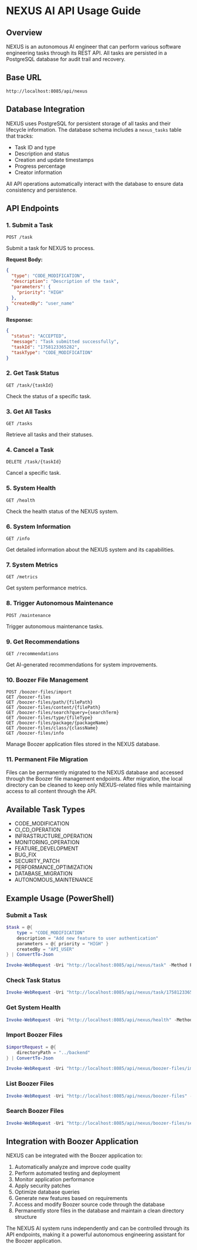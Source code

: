 # NEXUS AI API Usage Guide

## Overview
NEXUS is an autonomous AI engineer that can perform various software engineering tasks through its REST API. All tasks are persisted in a PostgreSQL database for audit trail and recovery.

## Base URL
```
http://localhost:8085/api/nexus
```

## Database Integration
NEXUS uses PostgreSQL for persistent storage of all tasks and their lifecycle information. The database schema includes a `nexus_tasks` table that tracks:
- Task ID and type
- Description and status
- Creation and update timestamps
- Progress percentage
- Creator information

All API operations automatically interact with the database to ensure data consistency and persistence.

## API Endpoints

### 1. Submit a Task
```
POST /task
```

Submit a task for NEXUS to process.

**Request Body:**
```json
{
  "type": "CODE_MODIFICATION",
  "description": "Description of the task",
  "parameters": {
    "priority": "HIGH"
  },
  "createdBy": "user_name"
}
```

**Response:**
```json
{
  "status": "ACCEPTED",
  "message": "Task submitted successfully",
  "taskId": "1758123365282",
  "taskType": "CODE_MODIFICATION"
}
```

### 2. Get Task Status
```
GET /task/{taskId}
```

Check the status of a specific task.

### 3. Get All Tasks
```
GET /tasks
```

Retrieve all tasks and their statuses.

### 4. Cancel a Task
```
DELETE /task/{taskId}
```

Cancel a specific task.

### 5. System Health
```
GET /health
```

Check the health status of the NEXUS system.

### 6. System Information
```
GET /info
```

Get detailed information about the NEXUS system and its capabilities.

### 7. System Metrics
```
GET /metrics
```

Get system performance metrics.

### 8. Trigger Autonomous Maintenance
```
POST /maintenance
```

Trigger autonomous maintenance tasks.

### 9. Get Recommendations
```
GET /recommendations
```

Get AI-generated recommendations for system improvements.

### 10. Boozer File Management
```
POST /boozer-files/import
GET /boozer-files
GET /boozer-files/path/{filePath}
GET /boozer-files/content/{filePath}
GET /boozer-files/search?query={searchTerm}
GET /boozer-files/type/{fileType}
GET /boozer-files/package/{packageName}
GET /boozer-files/class/{className}
GET /boozer-files/info
```

Manage Boozer application files stored in the NEXUS database.

### 11. Permanent File Migration
Files can be permanently migrated to the NEXUS database and accessed through the Boozer file management endpoints. After migration, the local directory can be cleaned to keep only NEXUS-related files while maintaining access to all content through the API.

## Available Task Types
- CODE_MODIFICATION
- CI_CD_OPERATION
- INFRASTRUCTURE_OPERATION
- MONITORING_OPERATION
- FEATURE_DEVELOPMENT
- BUG_FIX
- SECURITY_PATCH
- PERFORMANCE_OPTIMIZATION
- DATABASE_MIGRATION
- AUTONOMOUS_MAINTENANCE

## Example Usage (PowerShell)

### Submit a Task
```powershell
$task = @{
    type = "CODE_MODIFICATION"
    description = "Add new feature to user authentication"
    parameters = @{ priority = "HIGH" }
    createdBy = "API_USER"
} | ConvertTo-Json

Invoke-WebRequest -Uri "http://localhost:8085/api/nexus/task" -Method POST -Body $task -ContentType "application/json"
```

### Check Task Status
```powershell
Invoke-WebRequest -Uri "http://localhost:8085/api/nexus/task/1758123365282" -Method GET
```

### Get System Health
```powershell
Invoke-WebRequest -Uri "http://localhost:8085/api/nexus/health" -Method GET
```

### Import Boozer Files
```powershell
$importRequest = @{
    directoryPath = "../backend"
} | ConvertTo-Json

Invoke-WebRequest -Uri "http://localhost:8085/api/nexus/boozer-files/import" -Method POST -Body $importRequest -ContentType "application/json"
```

### List Boozer Files
```powershell
Invoke-WebRequest -Uri "http://localhost:8085/api/nexus/boozer-files" -Method GET
```

### Search Boozer Files
```powershell
Invoke-WebRequest -Uri "http://localhost:8085/api/nexus/boozer-files/search?query=user" -Method GET
```

## Integration with Boozer Application

NEXUS can be integrated with the Boozer application to:
1. Automatically analyze and improve code quality
2. Perform automated testing and deployment
3. Monitor application performance
4. Apply security patches
5. Optimize database queries
6. Generate new features based on requirements
7. Access and modify Boozer source code through the database
8. Permanently store files in the database and maintain a clean directory structure

The NEXUS AI system runs independently and can be controlled through its API endpoints, making it a powerful autonomous engineering assistant for the Boozer application.
